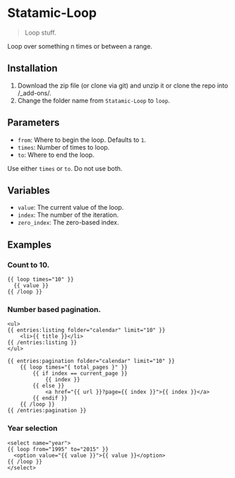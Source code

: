 Statamic-Loop
=============

> Loop stuff.

Loop over something n times or between a range.

## Installation
1. Download the zip file (or clone via git) and unzip it or clone the repo into /_add-ons/.
2. Change the folder name from `Statamic-Loop` to `loop`.

## Parameters
* `from`: Where to begin the loop. Defaults to `1`.
* `times`: Number of times to loop.
* `to`: Where to end the loop.

Use either `times` or `to`. Do not use both.

## Variables

* `value`: The current value of the loop.
* `index`: The number of the iteration.  
* `zero_index`: The zero-based index.


## Examples

### Count to 10.

~~~
{{ loop times="10" }}
  {{ value }}
{{ /loop }}
~~~

### Number based pagination.

~~~
<ul>
{{ entries:listing folder="calendar" limit="10" }}
	<li>{{ title }}</li>
{{ /entries:listing }}
</ul>

{{ entries:pagination folder="calendar" limit="10" }}
	{{ loop times="{ total_pages }" }}
		{{ if index == current_page }}
			{{ index }}
		{{ else }}
			<a href="{{ url }}?page={{ index }}">{{ index }}</a>
		{{ endif }}
	{{ /loop }}
{{ /entries:pagination }}
~~~

### Year selection

~~~
<select name="year">
{{ loop from="1995" to="2015" }}
  <option value="{{ value }}">{{ value }}</option>
{{ /loop }}
</select>
~~~
